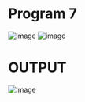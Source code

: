 # Program 7

![image](https://github.com/user-attachments/assets/cfcc1f49-eb94-44b5-bbc5-64e3be3a4f3f)
![image](https://github.com/user-attachments/assets/919faa65-fcc6-4615-b9b2-3c2b20d3d444)
# OUTPUT
![image](https://github.com/user-attachments/assets/a7440b82-5d2a-4fb2-b758-cd0ed0def1da)




